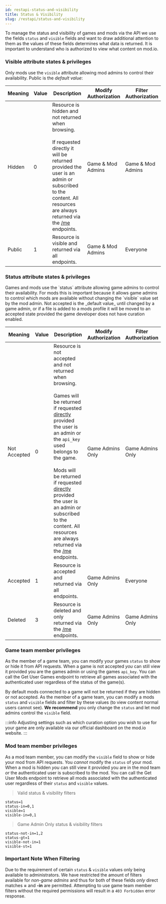 ```yaml
---
id: restapi-status-and-visibility
title: Status & Visibility
slug: /restapi/status-and-visibility
---
```


To manage the status and visibility of games and mods via the API we use the fields `status` and `visible` fields and want to draw additional attention to them as the values of these fields determines what data is returned. It is important to understand who is authorized to view what content on mod.io.

### Visible attribute states & privileges

Only <Link to="/restapi/docs/schemas/mod-object">mods</Link> use the `visible` attribute allowing mod admins to control their availability. Public is the _default value_:

Meaning | Value | Description | Modify Authorization | Filter Authorization
---------- | ------- | ---------- | ------- | ----------
Hidden | 0 | Resource is hidden and not returned when browsing.<br /><br />If requested directly it will be returned provided the user is an admin or subscribed to the content. All resources are always returned via the [/me](/restapi/docs/get-authenticated-user) endpoints. | Game & Mod Admins | Game & Mod Admins
Public | 1 | Resource is visible and returned via all endpoints. | Game & Mod Admins | Everyone

### Status attribute states & privileges

<Link to="/restapi/docs/schemas/game-object">Games</Link>  and <Link to="/restapi/docs/schemas/mod-object">mods</Link> use the `status` attribute allowing game admins to control their availability. For mods this is important because it allows game admins to control which mods are available without changing the `visible` value set by the mod admin. Not accepted is the _default value_ until changed by a game admin, or if a file is added to a mods profile it will be moved to an accepted state provided the game developer does not have curation enabled.

Meaning | Value | Description | Modify Authorization | Filter Authorization
---------- | ------- | ------- | ------- | ----------
Not Accepted | 0 | Resource is not accepted and not returned when browsing.<br /><br />Games will be returned if requested [directly](/restapi/docs/get-game) provided the user is an admin or the `api_key` used belongs to the game.<br /><br />Mods will be returned if requested [directly](/restapi/docs/get-mod) provided the user is an admin or subscribed to the content. All resources are always returned via the [/me](/restapi/docs/get-authenticated-user) endpoints. | Game Admins Only | Game Admins Only
Accepted | 1 | Resource is accepted and returned via all endpoints. | Game Admins Only | Everyone
Deleted | 3 | Resource is deleted and only returned via the [/me](/restapi/docs/get-authenticated-user) endpoints. | Game Admins Only | Game Admins Only

### Game team member privileges

As the member of a game team, you can modify your games `status` to show or hide it from API requests. When a game is not accepted _you_ can still view it provided you are the games admin or using the games `api_key`. You can call the <Link to="/restapi/docs/get-user-games">Get User Games</Link> endpoint to retrieve all games associated with the authenticated user regardless of the status of the game(s).

By default mods connected to a game will not be returned if they are hidden or not accepted. As the member of a game team, you can modify a mods `status` and `visible` fields and filter by these values (to view content normal users cannot see). __We recommend__ you only change the `status` and let mod admins control the `visible` field.

:::info
Adjusting settings such as which curation option you wish to use for your game are only available via our official dashboard on the mod.io website.
:::

### Mod team member privileges

As a mod team member, you can modify the `visible` field to show or hide your mod from API requests. You _cannot_ modify the `status` of your mod. When a mod is hidden _you_ can still view it provided you are in the mod team _or_ the authenticated user is subscribed to the mod. You can call the <Link to="/restapi/docs/get-user-mods">Get User Mods</Link> endpoint to retrieve all mods associated with the authenticated user regardless of their `status` and `visible` values.

> Valid status & visibility filters

```
status=1
status-in=0,1
visible=1 
visible-in=0,1
```

> Game Admin Only status & visibility filters

```
status-not-in=1,2
status-gt=1
visible-not-in=1
visible-st=1
```

### Important Note When Filtering

Due to the requirement of certain `status` & `visible` values only being available to administrators. We have restricted the amount of <Link to="/restapi/filtering/">filters</Link> available for _non-game admins_ and thus for both of these fields _only_ direct matches __=__ and __-in__ are permitted. Attempting to use game team member filters without the required permissions will result in a `403 Forbidden` <Link to="/restapi/errors#error-object">error response</Link>.

